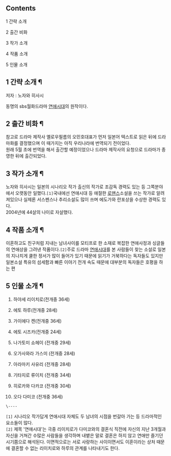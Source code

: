 ## Contents

    

1 간략 소개

2 출간 비화

3 작가 소개

4 작품 소개

5 인물 소개

## 1 간략 소개 ¶

저자 : 노자와 히사시  

동명의 sbs월화드라마 [연애시대](%EC%97%B0%EC%95%A0%EC%8B%9C%EB%8C%80.md)의 원작이다.  

## 2 출간 비화 ¶

참고로 드라마 제작사 옐로우필름의 오민호대표가 먼저 일본어 텍스트로 읽은 뒤에 드라마화를 결정했으며 이 때가지는 아직 우리나라에 번역되기
전이었다.  
원래 5월 초에 번역을 해서 출간할 예정이었으나 드라마 제작사의 요청으로 드라마가 종영한 뒤에 출간되었다.  

## 3 작가 소개 ¶

노자와 히사시는 일본의 시나리오 작가 출신의 작가로 조감독 경력도 있는 등 그쪽분야에서 오랫동안 일했다.`[1]`국내에선 연애시대 등 애절한
[로맨스](%EB%A1%9C%EB%A7%A8%EC%8A%A4.md)소설을 쓰는 작가로 알려져있으나 실제론 서스펜스나 추리소설도 많이
쓰며 에도가와 란포상을 수상한 경력도 있다.  
2004년에 44살의 나이로 자살했다.  

## 4 작품 소개 ¶

이혼하고도 친구처럼 지내는 남녀사이를 모티프로 한 소재로 복잡한 연애사정과 싱글들의 연애상을 그려낸 작품이다.`[2]`주로 드라마
[연애시대](%EC%97%B0%EC%95%A0%EC%8B%9C%EB%8C%80.md)를 본 사람들이 찾는 소설로 일본의 지나치게 쿨한
정서가 많이 들어가 있기 때문에 읽기가 거북하다는 독자들도 있지만 일본소설 특유의 섬세함과 빠른 이야기 전개 속도 때문에 대부분의 독자들은
호평을 하는 편  
  

## 5 인물 소개 ¶

  1. 하야세 리이치로(전개중 36세)  

  2. 에토 하루(전개중 28세)  

  3. 가이에다 켄(전개중 36세)  

  4. 에토 시즈카(전개중 24세)  

  5. 나가토미 쇼헤이 (전개중 29세)  

  6. 오가사와라 가스미 (전개중 28세)  

  7. 아라마키 사유리 (전개중 28세)  

  8. 기타지로 류이치 (전개중 34세)  

  9. 히로카와 다카코 (전개중 30세)  

  10. 오다 다미코 (전개중 36세)  

`\----`

`[1]` 시나리오 작가답게 연애시대 자체도 두 남녀의 시점을 번갈아 가는 등 드라마적인 요소들이 많다.  
`[2]` 제목 '연애시대'는 극중 리이치로가 다미코와의 결혼식 직전에 자신의 지난 3개월과 자신을 거쳐간 수많은 사람들을 생각하며 내뱉은
말로 결혼은 하지 않고 연애만 즐기던 시기쯤으로 해석된다. 이면적으로는 서로 사랑하는 사이이면서도 이혼이라는 상처 때문에 결혼할 수 없는
리이치로와 하루의 관계를 나타내기도 한다.

